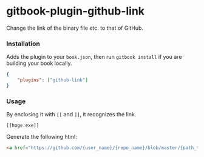 # gitbook-plugin-github-link

Change the link of the binary file etc. to that of GitHub.

### Installation

Adds the plugin to your `book.json`, then run `gitbook install` if you are building your book locally.

```json
{
    "plugins": ["github-link"]
}
```

### Usage

By enclosing it with `[[` and `]]`, it recognizes the link.

```
[[hoge.exe]]
```

Generate the following html:

```html
<a href="https://github.com/{user_name}/{repo_name}/blob/master/{path_to_hoge.exe}" target="_blank">hoge.exe</a>
```
